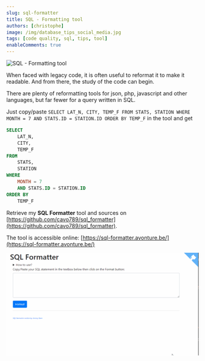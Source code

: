 ```yaml
---
slug: sql-formatter
title: SQL - Formatting tool
authors: [christophe]
image: /img/database_tips_social_media.jpg
tags: [code quality, sql, tips, tool]
enableComments: true
---
```

![SQL - Formatting tool](/img/database_tips_banner.jpg)

When faced with legacy code, it is often useful to reformat it to make it readable.  And from there, the study of the code can begin.

There are plenty of reformatting tools for json, php, javascript and other languages, but far fewer for a query written in SQL.

Just copy/paste `SELECT LAT_N, CITY, TEMP_F FROM STATS, STATION WHERE MONTH = 7 AND STATS.ID = STATION.ID ORDER BY TEMP_F` in the tool and get

```sql
SELECT
    LAT_N,
    CITY,
    TEMP_F
FROM
    STATS,
    STATION
WHERE
    MONTH = 7
    AND STATS.ID = STATION.ID
ORDER BY
    TEMP_F
```

<!-- truncate -->

Retrieve my **SQL Formatter** tool and sources on [https://github.com/cavo789/sql_formatter](https://github.com/cavo789/sql_formatter).

The tool is accessible online: [https://sql-formatter.avonture.be/](https://sql-formatter.avonture.be/)

![Demo](./images/sql_formatter_demo.gif)
